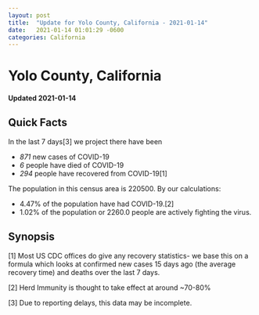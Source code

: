 ```yaml
---
layout: post
title:  "Update for Yolo County, California - 2021-01-14"
date:   2021-01-14 01:01:29 -0600
categories: California
---
```


# Yolo County, California
#### Updated 2021-01-14

## Quick Facts

In the last 7 days[3] we project there have been
- *871* new cases of COVID-19
- *6* people have died of COVID-19
- *294* people have recovered from COVID-19[1]

The population in this census area is 220500. By our calculations:
- 4.47% of the population have had COVID-19.[2]
- 1.02% of the population or 2260.0 people are actively fighting the virus.

## Synopsis




[1] Most US CDC offices do give any recovery statistics- we base this on a formula which looks at confirmed new cases
15 days ago (the average recovery time) and deaths over the last 7 days.

[2] Herd Immunity is thought to take effect at around ~70-80%

[3] Due to reporting delays, this data may be incomplete.
 
    